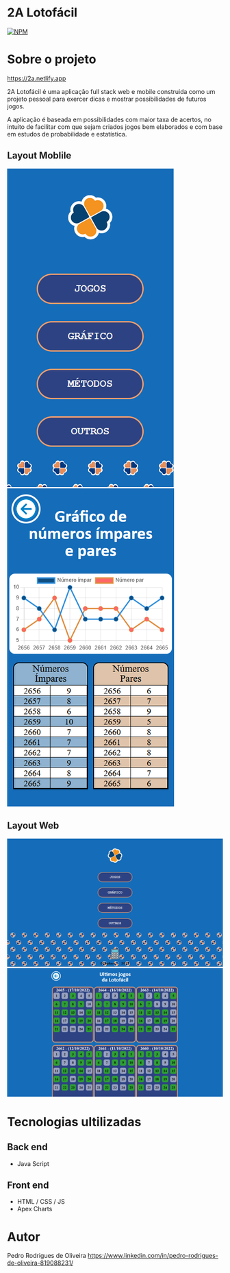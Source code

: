 # 2A Lotofácil

[![NPM](https://img.shields.io/npm/l/react)](https://github.com/CephasTI/projeto-lotofacil/blob/master/LICENCE)

# Sobre o projeto

https://2a.netlify.app

2A Lotofácil é uma aplicação full stack web e mobile construida como um projeto pessoal para exercer dicas e mostrar possibilidades de futuros jogos. 

A aplicação é baseada em possibilidades com maior taxa de acertos, no intuito de facilitar com que sejam criados jogos bem elaborados e com base 
em estudos de probabilidade e estatística.

## Layout Moblile

![Mobile 1](https://github.com/CephasTI/projeto-lotofacil/blob/master/assets/mobile1.png)
![Mobile 2](https://github.com/CephasTI/projeto-lotofacil/blob/master/assets/mobile2.png)

## Layout Web

![Web 1](https://github.com/CephasTI/projeto-lotofacil/blob/master/assets/web1.PNG)
![Web 2](https://github.com/CephasTI/projeto-lotofacil/blob/master/assets/web2.PNG)

# Tecnologias ultilizadas
## Back end
- Java Script
## Front end
- HTML / CSS / JS
- Apex Charts

# Autor
Pedro Rodrigues de Oliveira
https://www.linkedin.com/in/pedro-rodrigues-de-oliveira-819088231/
